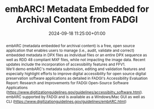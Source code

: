 ---
abstract: 'embARC (metadata embedded for archival content) is a free, open source
  application that enables users to manage (i.e., audit, validate and correct) embedded
  metadata in DPX files as individual files or an entire DPX sequence as well as RDD
  48 compliant MXF files, while not impacting the image data. Recent updates include
  the incorporation of accessibility features and FFV1.


  We''ll demo embARC''s metadata submission, editing and validation features and especially
  highlight efforts to improve digital accessibility for open source digital preservation
  software applications as detailed in FADGI''s Accessibility Evaluation Report: Research
  and Improvements for FADGI Open-Source Software Applications (https://www.digitizationguidelines.gov/guidelines/accessibilty_software.html).


  embARC supported by FADGI and is available as a Windows/Mac GUI as well as CLI (https://www.digitizationguidelines.gov/guidelines/embARC.html)'
creators:
- Kate Murray
date: 2024-09-18 11:25:00+01:00
document_url: ''
grand_parent: iPRES
institutions: []
keywords:
- metadata standards and implementation
- from document to data
landing_page_url: ''
language: eng
layout: publication
license: Creative Commons Zero (CC0-1.0)
notes_url: https://docs.google.com/document/d/1tSJimjLpVuNNMjbB3KZ5gPwYh7j3jrlWt1Vjsygx4yc/edit#heading=h.aar4tupij1po
parent: iPRES 2024
publication_type: tool demo
size: null
slides_url: ''
source_name: iPRES
stream_url: https://www.archief.vlaanderen.be/archief/records/dossiers/5acb210228ce4315ae650812d056a482329eb83ed2dc42398a51505dc153be81/documents/3c14f516b3bb42e6808a7c66fd54429b36d34b3d55634a3fb48a382b6aaa18f0
title: embARC! Metadata Embedded for Archival Content from FADGI
year: 2024
---